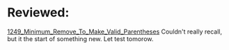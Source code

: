 
# Reviewed:
[1249_Minimum_Remove_To_Make_Valid_Parentheses](1249_Minimum_Remove_To_Make_Valid_Parentheses.md) Couldn't really recall, but it the start of something new. Let test tomorow.

